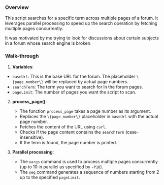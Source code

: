 ### Overview

This script searches for a specific term across multiple pages of a forum. It leverages parallel processing to speed up the search operation by fetching multiple pages concurrently.

It was motivated by me trying to look for discussions about certain subjects in a forum whose search engine is broken.

### Walk-through

1. **Variables**:
 - `baseUrl`: This is the base URL for the forum. The placeholder `\{page_number\}` will be replaced by actual page numbers.
 - `searchTerm`: The term you want to search for in the forum pages.
 - `pageLimit`: The number of pages you want the script to scan.

2. **process_page()**:
    - The function `process_page` takes a page number as its argument.
    - Replaces the `\{page_number\}` placeholder in `baseUrl` with the actual page number.
    - Fetches the content of the URL using `curl`.
    - Checks if the page content contains the `searchTerm` (case-insensitive).
    - If the term is found, the page number is printed.

3. **Parallel processing**:
    - The `xargs` command is used to process multiple pages concurrently (up to 10 in parallel as specified by `-P10`).
    - The `seq` command generates a sequence of numbers starting from 2 up to the specified `pageLimit`.